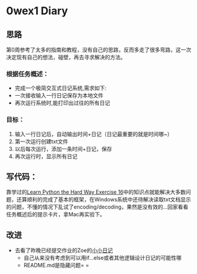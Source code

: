 # 0wex1 Diary

## 思路
第0周参考了太多的指南和教程，没有自己的思路，反而多走了很多弯路，这一次决定现有自己的想法，碰壁，再去寻求解决的方法。



### 根据任务概述：
* 完成一个极简交互式日记系统,需求如下:
* 一次接收输入一行日记保存为本地文件
* 再次运行系统时,能打印出过往的所有日记


### 目标：
1. 输入一行日记后，自动输出时间+日记（日记最重要的就是时间哪~）
2. 第一次运行创建txt文件
3. 以后每次运行，添加一条时间+日记，保存
4. 再次运行时，显示所有日记


## 写代码：
靠学过的[Learn Python the Hard Way Exercise 16](http://learnpythonthehardway.org/book/ex16.html)中的知识点就能解决大多数问题，还算顺利的完成了基本的框架，在Windows系统中还待解决读取txt文档显示的问题，不懂的情况下乱试了encoding/decoding，果然是没有效的...回家看看任务概述后的提示卡片，拿Mac再实验下。



## 改进
* 去看了昨晚已经提交作业的Zoe的[小小日记](https://github.com/OpenMindClub/OMOOC2py/issues/26)
   * 自己从来没有考虑到可以用if...else或者其他逻辑设计日记的可能性哪
   * README.md是隐藏问题= =















